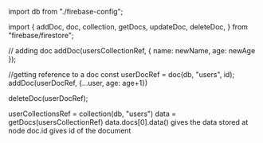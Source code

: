 import db from "./firebase-config";

import {
addDoc,
doc,
collection,
getDocs,
updateDoc,
deleteDoc,
} from "firebase/firestore";

// adding doc
addDoc(usersCollectionRef, { name: newName, age: newAge });

//getting reference to a doc
const userDocRef = doc(db, "users", id);
addDoc(userDocRef, {...user, age: age+1})

deleteDoc(userDocRef);

userCollectionsRef = collection(db, "users")
data = getDocs(usersCollectionRef)
data.docs[0].data() gives the data stored at node
doc.id gives id of the document
